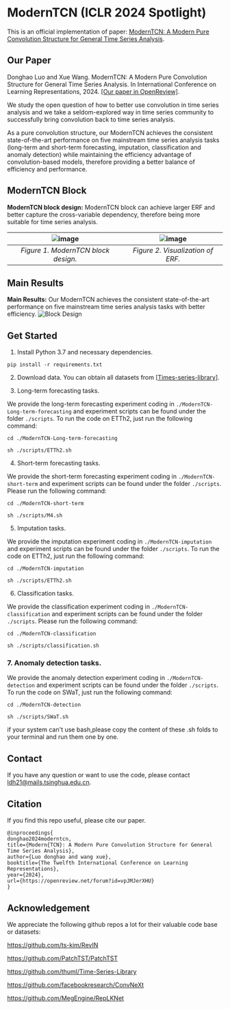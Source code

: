 # ModernTCN (ICLR 2024 Spotlight)
This is an official implementation of paper: [ModernTCN: A Modern Pure Convolution Structure for General Time Series Analysis](https://openreview.net/forum?id=vpJMJerXHU#).

## Our Paper
Donghao Luo and Xue Wang. ModernTCN: A Modern Pure Convolution Structure for General Time Series Analysis. In International Conference on Learning Representations, 2024.
[[Our paper in OpenReview]](https://openreview.net/forum?id=vpJMJerXHU#).

We study the open question of how to better use convolution in time series analysis and we take a seldom-explored way in time series community to successfully bring convolution back to time series analysis.

As a pure convolution structure, our ModernTCN achieves the consistent state-of-the-art performance on five mainstream time series analysis tasks (long-term and short-term forecasting, imputation, classification and anomaly detection) while maintaining the efficiency advantage of convolution-based models, therefore providing a better balance of efficiency and performance.

## ModernTCN Block

**ModernTCN block design:** 
ModernTCN block can achieve larger ERF and better capture the cross-variable dependency, therefore being more suitable for time series analysis.

|![image](fig/fig_block.png) | ![image](fig/fig_erf.png)
|:--:|:--:|
| *Figure 1. ModernTCN block design.* | *Figure 2. Visualization of ERF.* |

## Main Results

**Main Results:** 
Our ModernTCN achieves the consistent state-of-the-art performance on five mainstream time series analysis tasks with better efficiency.
![Block Design](fig/fig_mainresult.png)
## Get Started

1. Install Python 3.7 and necessary dependencies.
```
pip install -r requirements.txt
```
2. Download data. You can obtain all datasets from [[Times-series-library](https://github.com/thuml/Time-Series-Library)].

3. Long-term forecasting tasks.
 
We provide the long-term forecasting experiment coding in `./ModernTCN-Long-term-forecasting` and experiment scripts can be found under the folder `./scripts`. To run the code on ETTh2, just run the following command:

```
cd ./ModernTCN-Long-term-forecasting

sh ./scripts/ETTh2.sh
```

4. Short-term forecasting tasks.

We provide the short-term forecasting experiment coding in `./ModernTCN-short-term` and experiment scripts can be found under the folder `./scripts`. Please run the following command:

```
cd ./ModernTCN-short-term

sh ./scripts/M4.sh
```

5. Imputation tasks.

We provide the imputation experiment coding in `./ModernTCN-imputation` and experiment scripts can be found under the folder `./scripts`. To run the code on ETTh2, just run the following command:

```
cd ./ModernTCN-imputation

sh ./scripts/ETTh2.sh
```

6. Classification tasks.

We provide the classification experiment coding in `./ModernTCN-classification` and experiment scripts can be found under the folder `./scripts`. Please run the following command:

```
cd ./ModernTCN-classification

sh ./scripts/classification.sh
```

### 7. Anomaly detection tasks.

We provide the anomaly detection experiment coding in `./ModernTCN-detection` and experiment scripts can be found under the folder `./scripts`. To run the code on SWaT, just run the following command:

```
cd ./ModernTCN-detection

sh ./scripts/SWaT.sh
```
if your system can't use bash,please copy the content of these .sh folds to your terminal and run them one by one.
## Contact
If you have any question or want to use the code, please contact [ldh21@mails.tsinghua.edu.cn](mailto:ldh21@mails.tsinghua.edu.cn).

## Citation

If you find this repo useful, please cite our paper. 
```
@inproceedings{
donghao2024moderntcn,
title={Modern{TCN}: A Modern Pure Convolution Structure for General Time Series Analysis},
author={Luo donghao and wang xue},
booktitle={The Twelfth International Conference on Learning Representations},
year={2024},
url={https://openreview.net/forum?id=vpJMJerXHU}
}
```

## Acknowledgement

We appreciate the following github repos a lot for their valuable code base or datasets:

https://github.com/ts-kim/RevIN

https://github.com/PatchTST/PatchTST

https://github.com/thuml/Time-Series-Library

https://github.com/facebookresearch/ConvNeXt

https://github.com/MegEngine/RepLKNet


